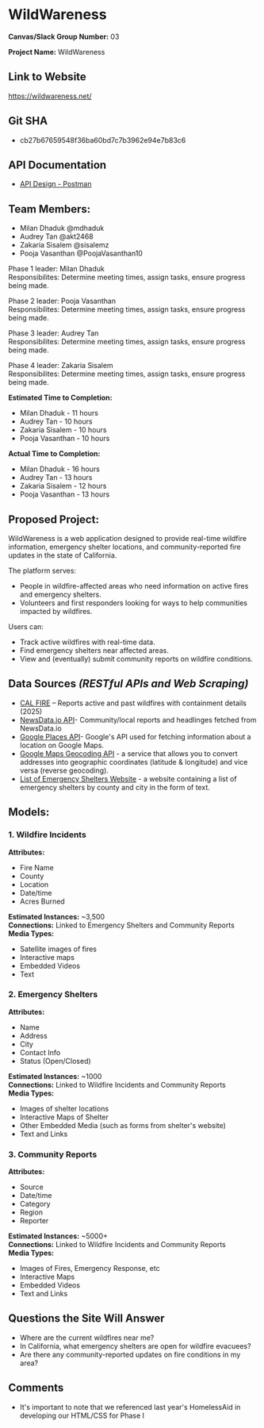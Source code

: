 # **WildWareness**

**Canvas/Slack Group Number:** 03

**Project Name:** WildWareness

## Link to Website
https://wildwareness.net/

## **Git SHA**
- cb27b67659548f36ba60bd7c7b3962e94e7b83c6

## **API Documentation**
- [API Design - Postman](https://documenter.getpostman.com/view/31322139/2sAYdZvEUy)

## Team Members:
- Milan Dhaduk @mdhaduk
- Audrey Tan @akt2468
- Zakaria Sisalem @sisalemz
- Pooja Vasanthan @PoojaVasanthan10


Phase 1 leader: Milan Dhaduk                                                   
Responsibilites: Determine meeting times, assign tasks, ensure progress being made.

Phase 2 leader: Pooja Vasanthan                                               
Responsibilites: Determine meeting times, assign tasks, ensure progress being made.

Phase 3 leader: Audrey Tan                                                     
Responsibilites: Determine meeting times, assign tasks, ensure progress being made.

Phase 4 leader: Zakaria Sisalem                                                 
Responsibilites: Determine meeting times, assign tasks, ensure progress being made.

**Estimated Time to Completion:**
- Milan Dhaduk - 11 hours
- Audrey Tan - 10 hours
- Zakaria Sisalem - 10 hours
- Pooja Vasanthan - 10 hours

**Actual Time to Completion:**
- Milan Dhaduk - 16 hours
- Audrey Tan - 13 hours
- Zakaria Sisalem - 12 hours
- Pooja Vasanthan - 13 hours


## **Proposed Project:**
WildWareness is a web application designed to provide real-time wildfire information, emergency shelter locations, and community-reported fire updates in the state of California.

The platform serves:
- People in wildfire-affected areas who need information on active fires and emergency shelters.
- Volunteers and first responders looking for ways to help communities impacted by wildfires.

Users can:
- Track active wildfires with real-time data.
- Find emergency shelters near affected areas.
- View and (eventually) submit community reports on wildfire conditions.

## **Data Sources** *(RESTful APIs and Web Scraping)*
- [CAL FIRE](https://www.fire.ca.gov/incidents/2025) – Reports active and past wildfires with containment details (2025)
- [NewsData.io API](https://newsdata.io/)- Community/local reports and headlinges fetched from NewsData.io
- [Google Places API](https://console.cloud.google.com/apis/library/places-backend.googleapis.com?project=hardy-position-450923-v1)- Google's API used for fetching information about a location on Google Maps.
- [Google Maps Geocoding API](https://console.cloud.google.com/marketplace/product/google/geocoding-backend.googleapis.com?q=search&referrer=search&project=hardy-position-450923-v1) - a service that allows you to convert addresses into geographic coordinates (latitude & longitude) and vice versa (reverse geocoding).
- [List of Emergency Shelters Website](https://www.californiawildfirelawyer.com/fire-damage-list-of-shelters/) - a website containing a list of emergency shelters by county and city in the form of text.


## Models:

### 1. Wildfire Incidents
**Attributes:**
- Fire Name
- County
- Location
- Date/time
- Acres Burned

**Estimated Instances:** ~3,500  
**Connections:** Linked to Emergency Shelters and Community Reports  
**Media Types:**
- Satellite images of fires
- Interactive maps
- Embedded Videos
- Text

### 2. Emergency Shelters
**Attributes:**
- Name
- Address
- City
- Contact Info
- Status (Open/Closed)


**Estimated Instances:** ~1000  
**Connections:** Linked to Wildfire Incidents and Community Reports  
**Media Types:**
- Images of shelter locations
- Interactive Maps of Shelter
- Other Embedded Media (such as forms from shelter's website)
- Text and Links

### 3. Community Reports
**Attributes:**
- Source
- Date/time
- Category
- Region
- Reporter

**Estimated Instances:** ~5000+  
**Connections:** Linked to Wildfire Incidents and Community Reports  
**Media Types:**
- Images of Fires, Emergency Response, etc
- Interactive Maps
- Embedded Videos
- Text and Links

## Questions the Site Will Answer
- Where are the current wildfires near me?
- In California, what emergency shelters are open for wildfire evacuees?
- Are there any community-reported updates on fire conditions in my area?

## Comments
- It's important to note that we referenced last year's HomelessAid in developing 
our HTML/CSS for Phase I 
